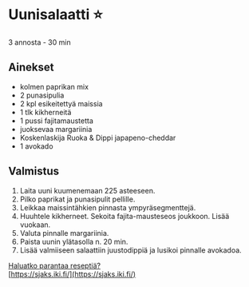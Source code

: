# Uunisalaatti ⭐
3 annosta - 30 min


## Ainekset
- kolmen paprikan mix
- 2 punasipulia
- 2 kpl esikeitettyä maissia
- 1 tlk kikherneitä
- 1 pussi fajitamaustetta
- juoksevaa margariinia
- Koskenlaskija Ruoka & Dippi japapeno-cheddar
- 1 avokado


## Valmistus
1. Laita uuni kuumenemaan 225 asteeseen.
2. Pilko paprikat ja punasipulit pellille.
3. Leikkaa maissintähkien pinnasta ympyräsegmenttejä.
4. Huuhtele kikherneet. Sekoita fajita-mausteseos joukkoon. Lisää vuokaan.
5. Valuta pinnalle margariinia.
6. Paista uunin ylätasolla n. 20 min.
7. Lisää valmiiseen salaattiin juustodippiä ja lusikoi pinnalle avokadoa.

[Haluatko parantaa reseptiä?](https://github.com/sjaks/cookbook/edit/master/src/uunisalaatti.md)  
[https://sjaks.iki.fi/](https://sjaks.iki.fi/)